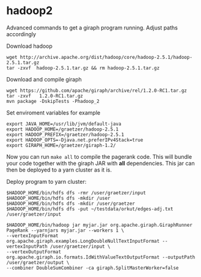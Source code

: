 # hadoop2

Advanced commands to get a giraph program running. Adjust paths accordingly

Download hadoop
```
wget http://archive.apache.org/dist/hadoop/core/hadoop-2.5.1/hadoop-2.5.1.tar.gz
tar -zxvf  hadoop-2.5.1.tar.gz && rm hadoop-2.5.1.tar.gz
```

Download and compile giraph
```
wget https://github.com/apache/giraph/archive/rel/1.2.0-RC1.tar.gz
tar -zxvf   1.2.0-RC1.tar.gz
mvn package -DskipTests -Phadoop_2
```

Set enviroment variables for example
```
export JAVA_HOME=/usr/lib/jvm/default-java
export HADOOP_HOME=/graetzer/hadoop-2.5.1
export HADOOP_PREFIX=/graetzer/hadoop-2.5.1
export HADOOP_OPTS=-Djava.net.preferIPv4Stack=true
export GIRAPH_HOME=/graetzer/giraph-1.2/
```

Now you can run `make all` to compile the pagerank code. This will bundle your
code together with the giraph JAR with **all** dependencies. This jar can then be deployed to a 
yarn cluster as it is.


Deploy program to yarn cluster:
```
$HADOOP_HOME/bin/hdfs dfs -rmr /user/graetzer/input
$HADOOP_HOME/bin/hdfs dfs -mkdir /user
$HADOOP_HOME/bin/hdfs dfs -mkdir /user/graetzer
$HADOOP_HOME/bin/hdfs dfs -put ~/testdata/orkut/edges-adj.txt /user/graetzer/input

$HADOOP_HOME/bin/hadoop jar myjar.jar org.apache.giraph.GiraphRunner PageRank --yarnjars myjar.jar --workers 1 \
--vertexInputFormat org.apache.giraph.examples.LongDoubleNullTextInputFormat --vertexInputPath /user/graetzer/input \
--vertexOutputFormat org.apache.giraph.io.formats.IdWithValueTextOutputFormat --outputPath /user/graetzer/output \
--combiner DoubleSumCombiner -ca giraph.SplitMasterWorker=false
```
